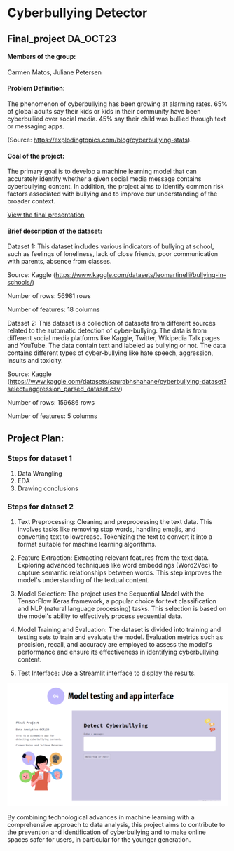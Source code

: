# Cyberbullying Detector
## Final_project DA_OCT23



#### Members of the group:
Carmen Matos, 
Juliane Petersen

#### Problem Definition:
The phenomenon of cyberbullying has been growing at alarming rates. 65% of global adults say their kids or kids in their community have been cyberbullied over social media. 45% say their child was bullied through text or messaging apps.  

(Source: https://explodingtopics.com/blog/cyberbullying-stats).

#### Goal of the project:
The primary goal is to develop a machine learning model that can accurately identify whether a given social media message contains cyberbullying content. In addition, the project aims to identify  common risk factors associated with bullying and to improve our understanding of the broader context. 

[View the final presentation](https://github.com/calumatos/Cyberbullying-Detector/blob/main/Detect_Cyberbullying%2C%20Final_presentation.pdf)

#### Brief description of the dataset:

Dataset 1: 
This dataset includes various indicators of bullying at school, such as feelings of loneliness, lack of close friends, poor communication with parents, absence from classes. 

Source: Kaggle (https://www.kaggle.com/datasets/leomartinelli/bullying-in-schools/)

Number of rows: 56981 rows

Number of features: 18 columns


Dataset 2: 
This dataset is a collection of datasets from different sources related to the automatic detection of cyber-bullying.
The data is from different social media platforms like Kaggle, Twitter, Wikipedia Talk pages and YouTube. The data 
contain text and labeled as bullying or not. The data contains different types of cyber-bullying like hate speech, 
aggression, insults and toxicity.

Source: Kaggle (https://www.kaggle.com/datasets/saurabhshahane/cyberbullying-dataset?select=aggression_parsed_dataset.csv)

Number of rows: 159686 rows

Number of features: 5 columns


## Project Plan:

### Steps for dataset 1
1. Data Wrangling
2. EDA
3. Drawing conclusions

### Steps for dataset 2

1. Text Preprocessing:
Cleaning and preprocessing the text data. This involves tasks like removing stop words, handling emojis, and converting text to lowercase.
Tokenizing the text to convert it into a format suitable for machine learning algorithms. 

2. Feature Extraction:
Extracting relevant features from the text data. Exploring advanced techniques like word embeddings (Word2Vec) to capture semantic relationships between words. This step improves the model's understanding of the textual content. 

3. Model Selection:
The project uses the Sequential Model with the TensorFlow Keras framework, a popular choice for text classification and NLP (natural language processing) tasks. This selection is based on the model's ability to effectively process sequential data. 

4. Model Training and Evaluation:
The dataset is divided into training and testing sets to train and evaluate the model. Evaluation metrics such as precision, recall, and accuracy are employed to assess the model's performance and ensure its effectiveness in identifying cyberbullying content. 

5. Test Interface:
Use a Streamlit interface to display the results.

 <div>
    <img src="https://github.com/calumatos/Cyberbullying-Detector/blob/main/Cyberbullying_Interface.png">         
  </div>

By combining technological advances in machine learning with a comprehensive approach to data analysis, this project aims to contribute to the prevention and identification of cyberbullying and to  make online spaces safer for users, in particular for the younger generation.

 

